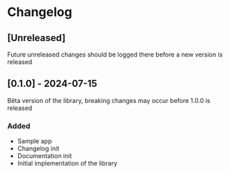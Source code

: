 # Changelog

## [Unreleased]

Future unreleased changes should be logged there before a new version is released

## [0.1.0] - 2024-07-15
Bêta version of the library, breaking changes may occur before 1.0.0 is released

### Added

- Sample app
- Changelog init
- Documentation init
- Initial implementation of the library
